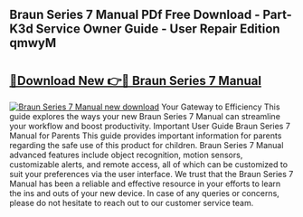## Braun Series 7 Manual PDf Free Download - Part-K3d Service Owner Guide - User Repair Edition qmwyM

# <h2><a href="http://bc39214.oget.top/?id=Braun+Series+7+Manual">🔗Download New 👉🔴 Braun Series 7 Manual</a></h2>

[![Braun Series 7 Manual new download](https://i.imgur.com/5g1atiW.png)](http://bc39214.oget.top/?id=Braun+Series+7+Manual)
Your Gateway to Efficiency This guide explores the ways your new Braun Series 7 Manual can streamline your workflow and boost productivity. Important User Guide Braun Series 7 Manual for Parents This guide provides important information for parents regarding the safe use of this product for children. Braun Series 7 Manual advanced features include object recognition, motion sensors, customizable alerts, and remote access, all of which can be customized to suit your preferences via the user interface. We trust that the Braun Series 7 Manual has been a reliable and effective resource in your efforts to learn the ins and outs of your new device. In case of any queries or concerns, please do not hesitate to reach out to our customer service team.
